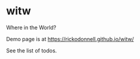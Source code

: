 # witw
Where in the World?

Demo page is at https://rickodonnell.github.io/witw/

See the list of todos.
